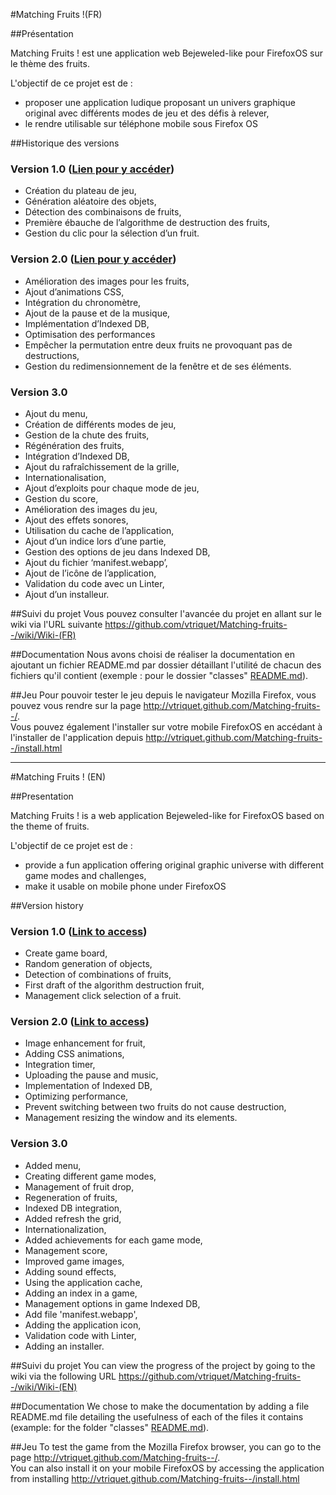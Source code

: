 #Matching Fruits !(FR)

##Présentation

Matching Fruits ! est une application web Bejeweled-like pour FirefoxOS sur le thème des fruits.

L'objectif de ce projet est de :

<ul>
  <li>proposer une application ludique proposant un univers graphique original avec différents modes de jeu et des défis à relever,</li>
	<li>le rendre utilisable sur téléphone mobile sous Firefox OS</li>
</ul>


##Historique des versions

### Version 1.0 (<a href="https://github.com/vtriquet/Matching-fruits--/tree/77789a12d6bf7ba956c62da9adb6c3972c542125">Lien pour y accéder</a>)
<ul>
  <li>Création du plateau de jeu,</li>
  <li>Génération aléatoire des objets,</li>
  <li>Détection des combinaisons de fruits,</li>
  <li>Première ébauche de l’algorithme de destruction des fruits,</li>
  <li>Gestion du clic pour la sélection d’un fruit.</li>
</ul>

### Version 2.0 (<a href="https://github.com/vtriquet/Matching-fruits--/tree/8e47cd59d77a6f2bc8d3a9a4f426c812b428b266">Lien pour y accéder</a>)
<ul>
  <li>Amélioration des images pour les fruits,</li>
  <li>Ajout d’animations CSS,</li>
  <li>Intégration du chronomètre,</li>
  <li>Ajout de la pause et de la musique,</li>
  <li>Implémentation d’Indexed DB,</li>
  <li>Optimisation des performances</li>
  <li>Empêcher la permutation entre deux fruits ne provoquant pas de destructions,</li>
  <li>Gestion du redimensionnement de la fenêtre et de ses éléments.</li>
</ul>


### Version 3.0 
<ul>
  <li>Ajout du menu,</li>
  <li>Création de différents modes de jeu,</li>
  <li>Gestion de la chute des fruits,</li>
  <li>Régénération des fruits,</li>
  <li>Intégration d’Indexed DB,</li>
  <li>Ajout du rafraîchissement de la grille,</li>
  <li>Internationalisation,</li>
  <li>Ajout d’exploits pour chaque mode de jeu,</li>
  <li>Gestion du score,</li>
  <li>Amélioration des images du jeu,</li>
  <li>Ajout des effets sonores,</li>
  <li>Utilisation du cache de l’application,</li>
  <li>Ajout d’un indice lors d’une partie,</li>
  <li>Gestion des options de jeu dans Indexed DB,</li>
  <li>Ajout du fichier ‘manifest.webapp’,</li>
  <li>Ajout de l’icône de l’application,</li>
  <li>Validation du code avec un Linter,</li>
  <li>Ajout d’un installeur.</li>
</ul>

##Suivi du projet
Vous pouvez consulter l'avancée du projet en allant sur le wiki via l'URL suivante <a href="https://github.com/vtriquet/Matching-fruits--/wiki/Wiki-(FR)">https://github.com/vtriquet/Matching-fruits--/wiki/Wiki-(FR)</a>

##Documentation
Nous avons choisi de réaliser la documentation en ajoutant un fichier README.md par dossier détaillant l'utilité de chacun des fichiers qu'il contient (exemple : pour le dossier "classes" <a href="https://github.com/vtriquet/Matching-fruits--/blob/master/js/classes/README.md">README.md</a>).

##Jeu
Pour pouvoir tester le jeu depuis le navigateur Mozilla Firefox, vous pouvez vous rendre sur la page <a href="http://vtriquet.github.com/Matching-fruits--/">http://vtriquet.github.com/Matching-fruits--/</a>.<br />
Vous pouvez également l'installer sur votre mobile FirefoxOS en accédant à l'installer de l'application depuis <a href="http://vtriquet.github.com/Matching-fruits--/install.html">http://vtriquet.github.com/Matching-fruits--/install.html</a>

<hr />

#Matching Fruits ! (EN)

##Presentation

Matching Fruits ! is a web application Bejeweled-like for FirefoxOS based on the theme of fruits.

L'objectif de ce projet est de :

<ul>
  <li>provide a fun application offering original graphic universe with different game modes and challenges,</li>
	<li>make it usable on mobile phone under FirefoxOS</li>
</ul>


##Version history

### Version 1.0 (<a href="https://github.com/vtriquet/Matching-fruits--/tree/77789a12d6bf7ba956c62da9adb6c3972c542125">Link to access</a>)
<ul>
  <li>Create game board,</li>
  <li>Random generation of objects,</li>
  <li>Detection of combinations of fruits,</li>
  <li>First draft of the algorithm destruction fruit,</li>
  <li>Management click selection of a fruit.</li>
</ul>

### Version 2.0 (<a href="https://github.com/vtriquet/Matching-fruits--/tree/8e47cd59d77a6f2bc8d3a9a4f426c812b428b266">Link to access</a>)
<ul>
  <li>Image enhancement for fruit,</li>
  <li>Adding CSS animations,</li>
  <li>Integration timer,</li>
  <li>Uploading the pause and music,</li>
  <li>Implementation of Indexed DB,</li>
  <li>Optimizing performance,</li>
  <li>Prevent switching between two fruits do not cause destruction,</li>
  <li>Management resizing the window and its elements.</li>
</ul>


### Version 3.0 
<ul>
  <li>Added menu,</li>
  <li>Creating different game modes,</li>
  <li>Management of fruit drop,</li>
  <li>Regeneration of fruits,</li>
  <li>Indexed DB integration,</li>
  <li>Added refresh the grid,</li>
  <li>Internationalization,</li>
  <li>Added achievements for each game mode,</li>
  <li>Management score,</li>
  <li>Improved game images,</li>
  <li>Adding sound effects,</li>
  <li>Using the application cache,</li>
  <li>Adding an index in a game,</li>
  <li>Management options in game Indexed DB,</li>
  <li>Add file 'manifest.webapp',</li>
  <li>Adding the application icon,</li>
  <li>Validation code with Linter,</li>
  <li>Adding an installer.</li>
</ul>

##Suivi du projet
You can view the progress of the project by going to the wiki via the following URL <a href="https://github.com/vtriquet/Matching-fruits--/wiki/Wiki-(EN)">https://github.com/vtriquet/Matching-fruits--/wiki/Wiki-(EN)</a>

##Documentation
We chose to make the documentation by adding a file README.md file detailing the usefulness of each of the files it contains (example: for the folder "classes" <a href="https://github.com/vtriquet/Matching-fruits--/blob/master/js/classes/README.md">README.md</a>).

##Jeu
To test the game from the Mozilla Firefox browser, you can go to the page <a href="http://vtriquet.github.com/Matching-fruits--/">http://vtriquet.github.com/Matching-fruits--/</a>.<br />
You can also install it on your mobile FirefoxOS by accessing the application from installing <a href="http://vtriquet.github.com/Matching-fruits--/install.html">http://vtriquet.github.com/Matching-fruits--/install.html</a>
